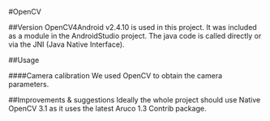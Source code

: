 #OpenCV

##Version
OpenCV4Android v2.4.10 is used in this project.
It was included as a module in the AndroidStudio project.
The java code is called directly or via the JNI (Java Native Interface).

##Usage

####Camera calibration
We used OpenCV to obtain the camera parameters.


##Improvements & suggestions
Ideally the whole project should use Native OpenCV 3.1 as it uses the latest
Aruco 1.3 Contrib package.
